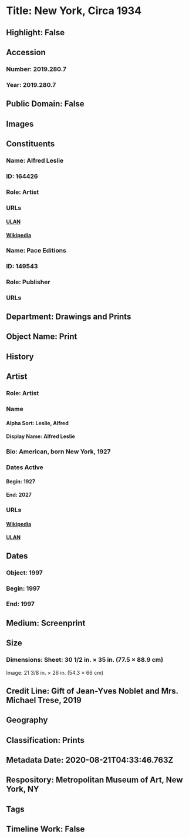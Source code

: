 # Title: New York, Circa 1934
## Highlight: False
## Accession
### Number: 2019.280.7
### Year: 2019.280.7
## Public Domain: False
## Images
## Constituents
### Name: Alfred Leslie
### ID: 164426
### Role: Artist
### URLs
#### [ULAN](http://vocab.getty.edu/page/ulan/500006228)
#### [Wikipedia](https://www.wikidata.org/wiki/Q577242)
### Name: Pace Editions
### ID: 149543
### Role: Publisher
### URLs
## Department: Drawings and Prints
## Object Name: Print
## History
## Artist
### Role: Artist
### Name
#### Alpha Sort: Leslie, Alfred
#### Display Name: Alfred Leslie
### Bio: American, born New York, 1927
### Dates Active
#### Begin: 1927
#### End: 2027
### URLs
#### [Wikipedia](https://www.wikidata.org/wiki/Q577242)
#### [ULAN](http://vocab.getty.edu/page/ulan/500006228)
## Dates
### Object: 1997
### Begin: 1997
### End: 1997
## Medium: Screenprint
## Size
### Dimensions: Sheet: 30 1/2 in. × 35 in. (77.5 × 88.9 cm)
Image: 21 3/8 in. × 26 in. (54.3 × 66 cm)
## Credit Line: Gift of Jean-Yves Noblet and Mrs. Michael Trese, 2019
## Geography
## Classification: Prints
## Metadata Date: 2020-08-21T04:33:46.763Z
## Respository: Metropolitan Museum of Art, New York, NY
## Tags
## Timeline Work: False